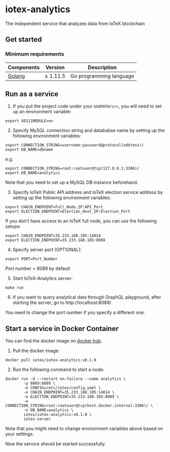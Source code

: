# iotex-analytics
The independent service that analyzes data from IoTeX blockchain

## Get started

### Minimum requirements

| Components | Version | Description |
|----------|-------------|-------------|
| [Golang](https://golang.org) | &ge; 1.11.5 | Go programming language |

## Run as a service
1. If you put the project code under your `$GOPATH/src`, you will need to set up an environment variable:
```
export GO111MODULE=on
```

2. Specify MySQL connection string and datababse name by setting up the following environment variables:
```
export CONNECTION_STRING=username:password@protocol(address)/
export DB_NAME=dbname
```
e.g. 
```
export CONNECTION_STRING=root:rootuser@tcp(127.0.0.1:3306)/
export DB_NAME=analytics
```
Note that you need to set up a MySQL DB instance beforehand.

3. Specify IoTeX Public API address and IoTeX election service address by setting up the following environment variables:
```
export CHAIN_ENDPOINT=Full_Node_IP:API_Port
export ELECTION_ENDPOINT=Election_Host_IP:Election_Port
```
If you don't have access to an IoTeX full node, you can use the following setups:
```
export CHAIN_ENDPOINT=35.233.188.105:14014
export ELECTION_ENDPOINT=35.233.188.105:8089
```

4. Specify server port (OPTIONAL):
```
export PORT=Port_Number
```
Port number = 8089 by default

5. Start IoTeX-Analytics server:
```
make run
```

6. If you want to query analytical data through GraphQL playground, after starting the server, go to http://localhost:8089/

You need to change the port number if you specify a different one. 

## Start a service in Docker Container

You can find the docker image on [docker hub](https://hub.docker.com/r/iotex/iotex-analytics).

1. Pull the docker image:

```
docker pull iotex/iotex-analytics:v0.1.0
```

2. Run the following command to start a node:

```
docker run -d --restart on-failure --name analytics \
        -p 8089:8089 \
        -e CONFIG=/etc/iotex/config.yaml \
        -e CHAIN_ENDPOINT=35.233.188.105:14014 \
        -e ELECTION_ENDPOINT=35.233.188.105:8089 \
        -e CONNECTION_STRING=root:rootuser@tcp(host.docker.internal:3306)/ \
        -e DB_NAME=analytics \
        iotex/iotex-analytics:v0.1.0 \
        iotex-server
```

Note that you might need to change environment variables above based on your settings. 

Now the service should be started successfully.



